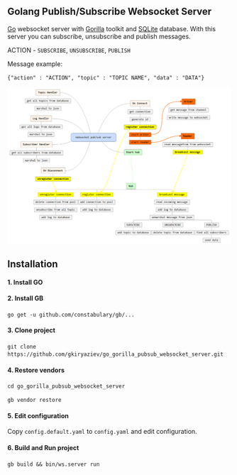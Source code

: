 ##	Golang Publish/Subscribe Websocket Server

[Go](https://golang.org/) websocket server with [Gorilla](http://www.gorillatoolkit.org/) toolkit and [SQLite](https://www.sqlite.org/) database.
With this server you can subscribe, unsubscribe and publish messages.

ACTION - `SUBSCRIBE`, `UNSUBSCRIBE`, `PUBLISH`

Message example:
```
{"action" : "ACTION", "topic" : "TOPIC NAME", "data" : "DATA"}
```

![Mind](/mind.png?raw=true "Mind")

## Installation

#### 1. Install GO
#### 2. Install GB
  `go get -u github.com/constabulary/gb/...`
#### 3. Clone project
  `git clone https://github.com/gkiryaziev/go_gorilla_pubsub_websocket_server.git`
#### 4. Restore vendors
  `cd go_gorilla_pubsub_websocket_server`
  
  `gb vendor restore`
#### 5. Edit configuration
  Copy `config.default.yaml` to `config.yaml` and edit configuration.
#### 6. Build and Run project
  `gb build && bin/ws.server run`